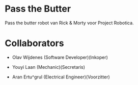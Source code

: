 Pass the Butter
=

Pass the butter robot van Rick & Morty voor Project Robotica.

Collaborators
=

- Olav Wijdenes (Software Developer)(Inkoper)

- Youyi Laan (Mechanic)(Secretaris)

- Aran Ertu^grul (Electrical Engineer)(Voorzitter)
